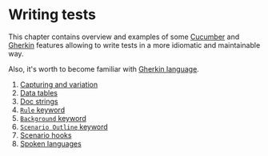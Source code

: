 Writing tests
=============

This chapter contains overview and examples of some [Cucumber] and [Gherkin] features allowing to write tests in a more idiomatic and maintainable way.

Also, it's worth to become familiar with [Gherkin language][1].

1. [Capturing and variation](capturing.md)
2. [Data tables](data_tables.md)
3. [Doc strings](doc_strings.md)
4. [`Rule` keyword](rule.md)
5. [`Background` keyword](background.md)
6. [`Scenario Outline` keyword](scenario_outline.md)
7. [Scenario hooks](hooks.md)
8. [Spoken languages](languages.md)




[Cucumber]: https://cucumber.io
[Gherkin]: https://cucumber.io/docs/gherkin
[1]: https://cucumber.io/docs/gherkin/reference
